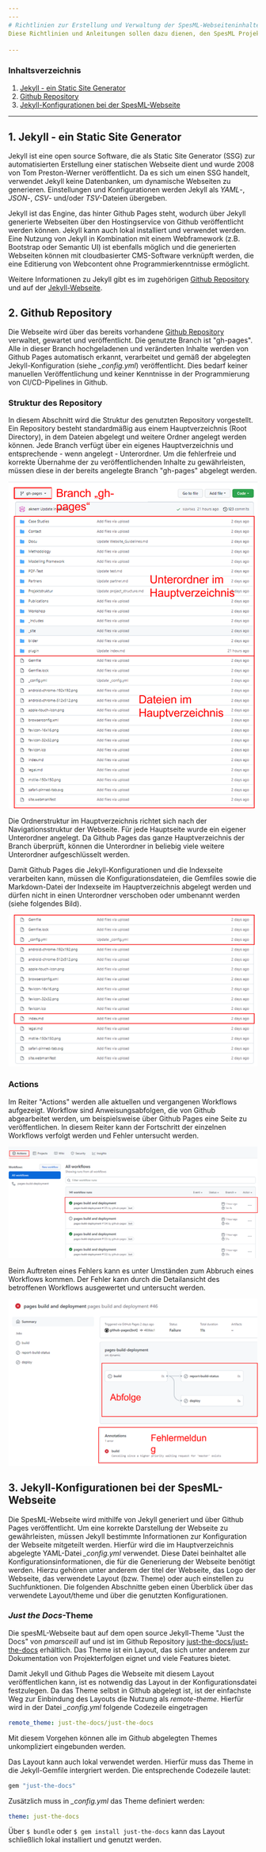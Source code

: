 ```yaml
---
---
# Richtlinien zur Erstellung und Verwaltung der SpesML-Webseiteninhalte
Diese Richtlinien und Anleitungen sollen dazu dienen, den SpesML Projektmitgliedern einen schnellen Start in die Veröffentlichung und Verwaltung der [SpesML Webseite](https://spesml.github.io) - mithilfe von Guthub Pages und Jekyll - zu bieten und als Hilfestellung zu agieren. Diese Richtlinien geben eine Einleitung in den Static Site Generator *Jekyll* und in die Veröffentlichung von Webinhalten als *Markdown*-Dateien. 

---
```

### Inhaltsverzeichnis
1. [Jekyll - ein Static Site Generator](https://github.com/spesml/spesml.github.io/blob/gh-pages/Docu/Website_Guidelines.md#1-jekyll---ein-static-site-generator)
2. [Github Repository](https://github.com/spesml/spesml.github.io/blob/gh-pages/Docu/Website_Guidelines.md#2-github-repository)
3. [Jekyll-Konfigurationen bei der SpesML-Webseite](https://github.com/spesml/spesml.github.io/blob/gh-pages/Docu/Website_Guidelines.md#3-jekyll-konfigurationen-bei-der-spesml-webseite)
---

## 1. Jekyll - ein Static Site Generator
Jekyll ist eine open source Software, die als Static Site Generator (SSG) zur automatisierten Erstellung einer statischen Webseite dient und wurde 2008 von Tom Preston-Werner veröffentlicht. Da es sich um einen SSG handelt, verwendet Jekyll keine Datenbanken, um dynamische Webseiten zu generieren. Einstellungen und Konfigurationen werden Jekyll als *YAML*-, *JSON*-, *CSV*- und/oder *TSV*-Dateien übergeben.  
  
Jekyll ist das Engine, das hinter Github Pages steht, wodurch über Jekyll generierte Webseiten über den Hostingservice von Github veröffentlicht werden können. Jekyll kann auch lokal installiert und verwendet werden. Eine Nutzung von Jekyll in Kombination mit einem Webframework (z.B. Bootstrap oder Semantic UI) ist ebenfalls möglich und die generierten Webseiten können mit cloudbasierter CMS-Software verknüpft werden, die eine Editierung von Webcontent ohne Programmierkenntnisse ermöglicht.  
  
Weitere Informationen zu Jekyll gibt es im zugehörigen [Github Repository](https://github.com/jekyll/jekyll) und auf der [Jekyll-Webseite](https://jekyllrb.com/).

## 2. Github Repository
Die Webseite wird über das bereits vorhandene [Github Repository](https://github.com/spesml/spesml.github.io) verwaltet, gewartet und veröffentlicht. Die genutzte Branch ist "gh-pages". Alle in dieser Branch hochgeladenen und veränderten Inhalte werden von Github Pages automatisch erkannt, verarbeitet und gemäß der abgelegten Jekyll-Konfiguration (siehe *_config.yml*) veröffentlicht. Dies bedarf keiner manuellen Veröffentlichung und keiner Kenntnisse in der Programmierung von CI/CD-Pipelines in Github.

### Struktur des Repository
In diesem Abschnitt wird die Struktur des genutzten Repository vorgestellt. Ein Repository besteht standardmäßig aus einem Hauptverzeichnis (Root Directory), in dem Dateien abgelegt und weitere Ordner angelegt werden können. Jede Branch verfügt über ein eigenes Hauptverzeichnis und entsprechende - wenn angelegt - Unterordner. Um die fehlerfreie und korrekte Übernahme der zu veröffentlichenden Inhalte zu gewährleisten, müssen diese in der bereits angelegte Branch "gh-pages" abgelegt werden.
  
![Struktur des Repository](/Docu/GitStruktur.png)  
  
Die Ordnerstruktur im Hauptverzeichnis richtet sich nach der Navigationsstruktur der Webseite. Für jede Hauptseite wurde ein eigener Unterordner angelegt. Da Github Pages das ganze Hauptverzeichnis der Branch überprüft, können die Unterordner in beliebig viele weitere Unterordner aufgeschlüsselt werden.  
  
Damit Github Pages die Jekyll-Konfigurationen und die Indexseite verarbeiten kann, müssen die Konfigurationsdateien, die Gemfiles sowie die Markdown-Datei der Indexseite im Hauptverzeichnis abgelegt werden und dürfen nicht in einen Unterordner verschoben oder umbenannt werden (siehe folgendes Bild).  
  
![Dateien im Hauptverzeichnis](/Docu/Dateien.png)  
  
### Actions
Im Reiter "Actions" werden alle aktuellen und vergangenen Workflows aufgezeigt. Workflow sind Anweisungsabfolgen, die von Github abgearbeitet werden, um beispielsweise über Github Pages eine Seite zu veröffentlichen. In diesem Reiter kann der Fortschritt der einzelnen Workflows verfolgt werden und Fehler untersucht werden.  
  
![Workflows in Github](/Docu/Workflows.png)  
  
Beim Auftreten eines Fehlers kann es unter Umständen zum Abbruch eines Workflows kommen. Der Fehler kann durch die Detailansicht des betroffenen Workflows ausgewertet und untersucht werden.  
  
![Workflowfehler](/Docu/Fehler.png)  
  
## 3. Jekyll-Konfigurationen bei der SpesML-Webseite
Die SpesML-Webseite wird mithilfe von Jekyll generiert und über Github Pages veröffentlicht. Um eine korrekte Darstellung der Webseite zu gewährleisten, müssen Jekyll bestimmte Informationen zur Konfiguration der Webseite mitgeteilt werden. Hierfür wird die im Hauptverzeichnis abgelegte YAML-Datei *_config.yml* verwendet. Diese Datei beinhaltet alle Konfigurationsinformationen, die für die Generierung der Webseite benötigt werden. Hierzu gehören unter anderem der titel der Webseite, das Logo der Webseite, das verwendete Layout (bzw. Theme) oder auch einstellen zu Suchfunktionen. Die folgenden Abschnitte geben einen Überblick über das verwendete Layout/theme und über die genutzten Konfigurationen.

### *Just the Docs*-Theme
Die spesML-Webseite baut auf dem open source Jekyll-Theme "Just the Docs" von *pmarsceill* auf und ist im Github Repository [just-the-docs/just-the-docs](https://github.com/just-the-docs/just-the-docs) erhältlich. Das Theme ist ein Layout, das sich unter anderem zur Dokumentation von Projekterfolgen eignet und viele Features bietet.  
  
Damit Jekyll und Github Pages die Webseite mit diesem Layout veröffentlichen kann, ist es notwendig das Layout in der Konfigurationsdatei festzulegen. Da das Theme selbst in Github abgelegt ist, ist der einfachste Weg zur Einbindung des Layouts die Nutzung als *remote-theme*. Hierfür wird in der Datei *_config.yml* folgende Codezeile eingetragen
  
```yaml
remote_theme: just-the-docs/just-the-docs
```  
  
Mit diesem Vorgehen können alle im Github abgelegten Themes unkompliziert eingebunden werden.  
  
Das Layout kann auch lokal verwendet werden. Hierfür muss das Theme in die Jekyll-Gemfile intergriert werden. Die entsprechende Codezeile lautet:

```ruby
gem "just-the-docs"
```  
  
Zusätzlich muss in *_config.yml* das Theme definiert werden:

```yaml
theme: just-the-docs
```  
  
Über ```$ bundle``` oder ```$ gem install just-the-docs``` kann das Layout schließlich lokal installiert und genutzt werden.
